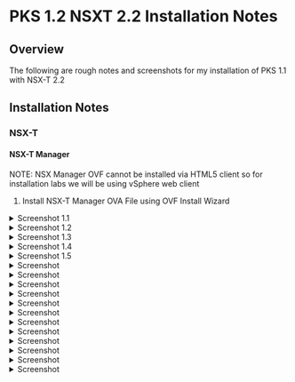 # PKS 1.2 NSXT 2.2 Installation Notes

## Overview

The following are rough notes and screenshots for my installation of PKS 1.1 with NSX-T 2.2

## Installation Notes

### NSX-T

#### NSX-T Manager

NOTE: NSX Manager OVF cannot be installed via HTML5 client so for installation labs we will be using vSphere web client 

1. Install NSX-T Manager OVA File using OVF Install Wizard

<details><summary>Screenshot 1.1</summary>
<img src="Images/2018-10-09-13-28-29.png">
</details>

<details><summary>Screenshot 1.2</summary>
![](Images/2018-10-09-13-29-24.png)
</details>

<details><summary>Screenshot 1.3</summary>
![](Images/2018-10-09-13-30-15.png)
</details>

<details><summary>Screenshot 1.4</summary>
![](Images/2018-10-09-13-30-35.png)
</details>

<details><summary>Screenshot 1.5</summary>
![](Images/2018-10-09-13-30-56.png)
</details>

<details><summary>Screenshot</summary>

</details>

<details><summary>Screenshot</summary>

</details>

<details><summary>Screenshot</summary>

</details>

<details><summary>Screenshot</summary>

</details>

<details><summary>Screenshot</summary>

</details>

<details><summary>Screenshot</summary>

</details>

<details><summary>Screenshot</summary>

</details>

<details><summary>Screenshot</summary>

</details>

<details><summary>Screenshot</summary>

</details>

<details><summary>Screenshot</summary>

</details>

<details><summary>Screenshot</summary>

</details>









<details><summary>Screenshot</summary>

</details>
